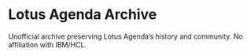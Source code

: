# Lotus Agenda Archive
Unofficial archive preserving Lotus Agenda’s history and community. No affiliation with IBM/HCL.
